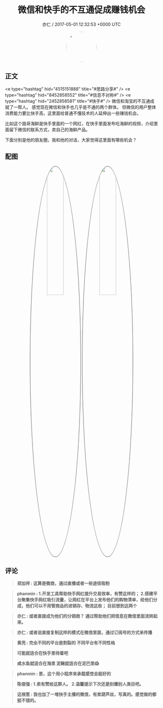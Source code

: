 <h1 align="center">微信和快手的不互通促成赚钱机会</h1>
<p align="center">
    <a>亦仁 / 2017-05-01 12:32:53 &#43;0000 UTC</a>
</p>

<div align="center">
    <img src="https://images.zsxq.com/Fn3NQqCN8nuGF86yZPXSbEsl0mb3?e=1590940799&amp;token=kIxbL07-8jAj8w1n4s9zv64FuZZNEATmlU_Vm6zD:pfbNc8W3hS0oYG_hyXXh_rHMHuc=" width="100" height="100" style="border:1px solid;border-radius:50%; color:#ffffff"/>
</div>

## 正文

<div>
&lt;e type=&#34;hashtag&#34; hid=&#34;4515151888&#34; title=&#34;#思路分享#&#34; /&gt;  &lt;e type=&#34;hashtag&#34; hid=&#34;8452858552&#34; title=&#34;#信息不对称#&#34; /&gt;  &lt;e type=&#34;hashtag&#34; hid=&#34;2452858581&#34; title=&#34;#快手#&#34; /&gt;  
微信和淘宝的不互通成就了一帮人。 
感觉现在微信和快手也几乎是不通的两个群体。 但微信的用户整体消费能力要比快手高，这里面给普通不懂技术的人延伸出一些赚钱机会。

比如这个路哥海鲜是快手里面的一个网红，在快手里面发布吃海鲜的视频，介绍里面留下微信的联系方式，卖自己的海鲜产品。 

下面分别是他的朋友圈，我和他的对话，大家觉得这里面有哪些机会？
</div>

## 配图
<div class="image" align="center">

<img src="https://images.zsxq.com/Fg0Na76Mltx5Vvm7vcFGNlNNLZ3y?imageMogr2/auto-orient/thumbnail/800x/format/jpg/blur/1x0/quality/75&amp;e=1590940799&amp;token=kIxbL07-8jAj8w1n4s9zv64FuZZNEATmlU_Vm6zD:1vvLAL91-v5eWruV3JON4rvedzU=" width="33%" height="33%" style="border:1px solid;border-radius:50%; color:#3c3f41"/>

<img src="https://images.zsxq.com/Fu6u5yj91-WxM2UUEgEF7r6zhzPx?imageMogr2/auto-orient/thumbnail/800x/format/jpg/blur/1x0/quality/75&amp;e=1590940799&amp;token=kIxbL07-8jAj8w1n4s9zv64FuZZNEATmlU_Vm6zD:o14z3RvgABkoRkoGa5ahcfI1mBU=" width="33%" height="33%" style="border:1px solid;border-radius:50%; color:#3c3f41"/>

</div>

## 评论

<div align="left">
<div>

<blockquote >
<span> <strong>郑加祥 : 这算是微商，通过直播或者一些途径吸粉 </strong></span>
</blockquote>

<blockquote >
<span> <strong>phanmin : 1.开发工具帮助快手网红提升交易效率，有赞这样的；
2.搭建平台聚集快手网红吸引流量，让网红在平台上发布他们的购物清单，给他们分成，他们可以不用管商品的进销存、物流这些；
目前想到这两个 </strong></span>
</blockquote>

<blockquote >
<span> <strong>亦仁 : 或者直接成为他们的分销商？ 通过帮助他们把信息在微信里面流转起来。 </strong></span>
</blockquote>

<blockquote >
<span> <strong>亦仁 : 或者说直接复制这样的模式在微信里面，通过订阅号的方式来传播 </strong></span>
</blockquote>

<blockquote >
<span> <strong>黄亮 : 完全不同的平台是割裂的
不同平台有不同性格

可能就适合在快手里待着吧

咸水鱼就适合在海里
泥鳅就适合在泥巴里😱 </strong></span>
</blockquote>

<blockquote >
<span> <strong>phanmin : 恩，这个用小程序来承载感觉会挺好的 </strong></span>
</blockquote>

<blockquote >
<span> <strong>陈俊强 : 1.卖有赞给这群人。
2.温馨提示下次还是别爆别人类目吧。 </strong></span>
</blockquote>

<blockquote >
<span> <strong>这根葱 : 我也加了一堆快手主播的微信，有卖葫芦丝，写真的。感觉做的都挺不错的。 </strong></span>
</blockquote>

</div>
</div>